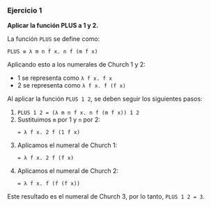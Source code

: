 ### Ejercicio 1
**Aplicar la función PLUS a 1 y 2.**

La función `PLUS` se define como:

```
PLUS ≡ λ m n f x. n f (m f x)
```

Aplicando esto a los numerales de Church 1 y 2:

- 1 se representa como `λ f x. f x`
- 2 se representa como `λ f x. f (f x)`

Al aplicar la función `PLUS 1 2`, se deben seguir los siguientes pasos:

1. `PLUS 1 2 = (λ m n f x. n f (m f x)) 1 2`
2. Sustituimos `m` por 1 y `n` por 2:
   ```
   = λ f x. 2 f (1 f x)
   ```
3. Aplicamos el numeral de Church 1:
   ```
   = λ f x. 2 f (f x)
   ```
4. Aplicamos el numeral de Church 2:
   ```
   = λ f x. f (f (f x))
   ```

Este resultado es el numeral de Church 3, por lo tanto, `PLUS 1 2 = 3`.
